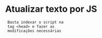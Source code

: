 # Atualizar texto por JS
```
 Basta indexar o script na
 tag <head> e fazer as
 modificações necessárias
```

